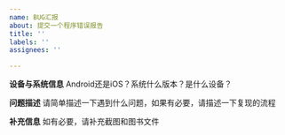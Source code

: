 ```yaml
---
name: BUG汇报
about: 提交一个程序错误报告
title: ''
labels: ''
assignees: ''

---
```


**设备与系统信息**
Android还是iOS？系统什么版本？是什么设备？


**问题描述**
请简单描述一下遇到什么问题，如果有必要，请描述一下复现的流程


**补充信息**
如有必要，请补充截图和图书文件
